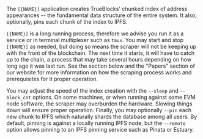 <!-- markdownlint-disable MD041 -->
The `[{NAME}]` application creates TrueBlocks' chunked index of address appearances -- the
fundamental data structure of the entire system. It also, optionally, pins each chunk of the index
to IPFS.

`[{NAME}]` is a long running process, therefore we advise you run it as a service or in terminal
multiplexer such as `tmux`. You may start and stop `[{NAME}]` as needed, but doing so means the
scraper will not be keeping up with the front of the blockchain. The next time it starts, it will
have to catch up to the chain, a process that may take several hours depending on how long ago it
was last run. See the section below and the "Papers" section of our website for more information
on how the scraping process works and prerequisites for it proper operation.

You may adjust the speed of the index creation with the `--sleep` and `--block_cnt` options. On
some machines, or when running against some EVM node software, the scraper may overburden the
hardware. Slowing things down will ensure proper operation. Finally, you may optionally `--pin`
each new chunk to IPFS which naturally shards the database among all users. By default, pinning
is against a locally running IPFS node, but the `--remote` option allows pinning to an IPFS
pinning service such as Pinata or Estuary.
